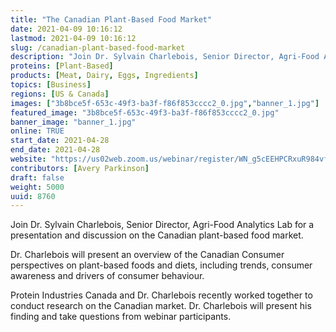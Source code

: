 ```yaml
---
title: "The Canadian Plant-Based Food Market"
date: 2021-04-09 10:16:12
lastmod: 2021-04-09 10:16:12
slug: /canadian-plant-based-food-market
description: "Join Dr. Sylvain Charlebois, Senior Director, Agri-Food Analytics Lab for a presentation and discussion on the Canadian plant-based food market.Dr. Charlebois will present an overview of the Canadian Consumer perspectives on plant-based foods and diets, including trends, consumer awareness and drivers of consumer behaviour.Protein Industries Canada and Dr. Charlebois recently worked together to conduct research on the Canadian market. Dr. Charlebois will present his finding and take questions from webinar participants."
proteins: [Plant-Based]
products: [Meat, Dairy, Eggs, Ingredients]
topics: [Business]
regions: [US & Canada]
images: ["3b8bce5f-653c-49f3-ba3f-f86f853cccc2_0.jpg","banner_1.jpg"]
featured_image: "3b8bce5f-653c-49f3-ba3f-f86f853cccc2_0.jpg"
banner_image: "banner_1.jpg"
online: TRUE
start_date: 2021-04-28
end_date: 2021-04-28
website: "https://us02web.zoom.us/webinar/register/WN_g5cEEHPCRxuR984vfun-nA"
contributors: [Avery Parkinson]
draft: false
weight: 5000
uuid: 8760
---
```

<p>Join Dr. Sylvain Charlebois, Senior Director, Agri-Food Analytics Lab for a presentation and discussion on the Canadian plant-based food market.</p>
<p>Dr. Charlebois will present an overview of the Canadian Consumer perspectives on plant-based foods and diets, including trends, consumer awareness and drivers of consumer behaviour.</p>
<p>Protein Industries Canada and Dr. Charlebois recently worked together to conduct research on the Canadian market. Dr. Charlebois will present his finding and take questions from webinar participants.</p>
